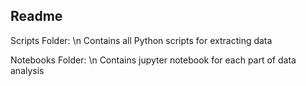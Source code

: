 ## Readme
Scripts Folder: \n
Contains all Python scripts for extracting data

Notebooks Folder: \n
Contains jupyter notebook for each part of data analysis

